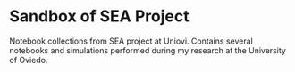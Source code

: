# Sandbox of SEA Project
Notebook collections from SEA project at Uniovi. 
Contains several notebooks and simulations performed during my research at the University of Oviedo.
